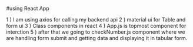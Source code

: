 #using React App

1 ) I am using axios for calling my backend api 
2 ) material ui for Table and form ui 
3 ) Class components in react 
4 ) App.js is topmost component for interction 
5 ) after that we going to checkNumber.js component where we are handling form submit and getting data and displaying it in tabular form.  